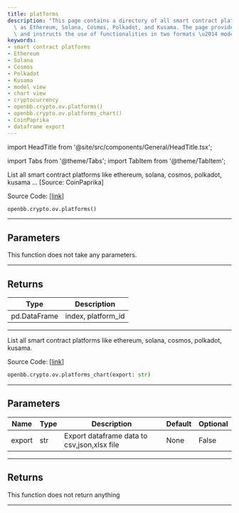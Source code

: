 ```yaml
---
title: platforms
description: "This page contains a directory of all smart contract platforms such\
  \ as Ethereum, Solana, Cosmos, Polkadot, and Kusama. The page provides source codes\
  \ and instructs the use of functionalities in two formats \u2014 model and chart."
keywords:
- smart contract platforms
- Ethereum
- Solana
- Cosmos
- Polkadot
- Kusama
- model view
- chart view
- cryptocurrency
- openbb.crypto.ov.platforms()
- openbb.crypto.ov.platforms_chart()
- CoinPaprika
- dataframe export
---
```


import HeadTitle from '@site/src/components/General/HeadTitle.tsx';

<HeadTitle title="crypto.ov.platforms - Reference | OpenBB SDK Docs" />

import Tabs from '@theme/Tabs';
import TabItem from '@theme/TabItem';

<Tabs>
<TabItem value="model" label="Model" default>

List all smart contract platforms like ethereum, solana, cosmos, polkadot, kusama ... [Source: CoinPaprika]

Source Code: [[link](https://github.com/OpenBB-finance/OpenBBTerminal/tree/main/openbb_terminal/cryptocurrency/overview/coinpaprika_model.py#L379)]

```python
openbb.crypto.ov.platforms()
```

---

## Parameters

This function does not take any parameters.

---

## Returns

| Type | Description |
| ---- | ----------- |
| pd.DataFrame | index, platform_id |
---

</TabItem>
<TabItem value="view" label="Chart">

List all smart contract platforms like ethereum, solana, cosmos, polkadot, kusama.

Source Code: [[link](https://github.com/OpenBB-finance/OpenBBTerminal/tree/main/openbb_terminal/cryptocurrency/overview/coinpaprika_view.py#L324)]

```python
openbb.crypto.ov.platforms_chart(export: str)
```

---

## Parameters

| Name | Type | Description | Default | Optional |
| ---- | ---- | ----------- | ------- | -------- |
| export | str | Export dataframe data to csv,json,xlsx file | None | False |


---

## Returns

This function does not return anything

---

</TabItem>
</Tabs>
